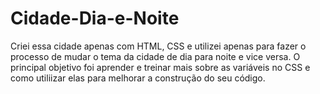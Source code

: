 # Cidade-Dia-e-Noite
Criei essa cidade apenas com HTML, CSS e utilizei apenas para fazer o processo de mudar o tema da cidade de dia para noite e vice versa. O principal objetivo foi aprender e treinar mais sobre as variáveis no CSS e como utiliizar elas para melhorar a construção do seu código.
